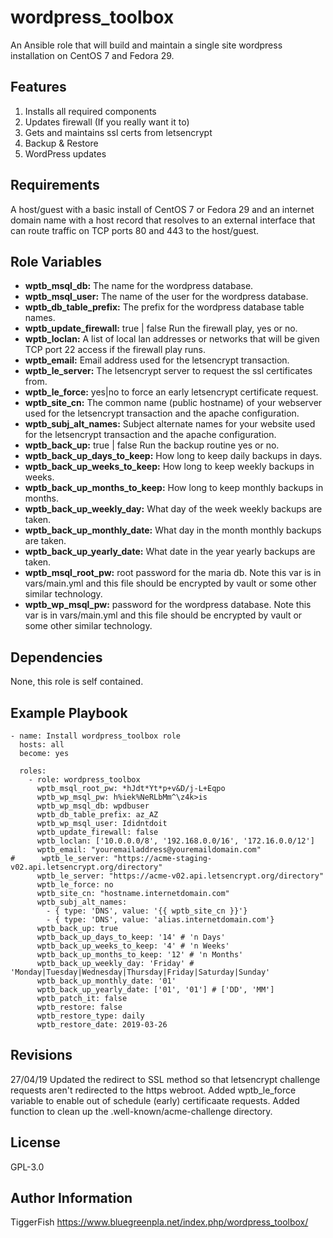 wordpress_toolbox
=========

An Ansible role that will build and maintain a single site wordpress installation on CentOS 7 and Fedora 29.

Features
------------
1. Installs all required components
2. Updates firewall (If you really want it to)
3. Gets and maintains ssl certs from letsencrypt
4. Backup & Restore
5. WordPress updates

Requirements
------------

A host/guest with a basic install of CentOS 7 or Fedora 29 and an internet domain name with a host record that resolves to an external interface that can route traffic on TCP ports 80 and 443 to the host/guest.

Role Variables
--------------

* **wptb_msql_db:** The name for the wordpress database.
* **wptb_msql_user:** The name of the user for the wordpress database.
* **wptb_db_table_prefix:** The prefix for the wordpress database table names.
* **wptb_update_firewall:** true | false Run the firewall play, yes or no.
* **wptb_loclan:** A list of local lan addresses or networks that will be given TCP port 22 access if the firewall play runs.
* **wptb_email:** Email address used for the letsencrypt transaction.
* **wptb_le_server:** The letsencrypt server to request the ssl certificates from.
* **wptb_le_force:** yes|no to force an early letsencrypt certificate request.
* **wptb_site_cn:** The common name (public hostname) of your webserver used for the letsencrypt transaction and the apache configuration.
* **wptb_subj_alt_names:** Subject alternate names for your website used for the letsencrypt transaction and the apache configuration.
* **wptb_back_up:** true | false Run the backup routine yes or no.
* **wptb_back_up_days_to_keep:** How long to keep daily backups in days.
* **wptb_back_up_weeks_to_keep:** How long to keep weekly backups in weeks.
* **wptb_back_up_months_to_keep:** How long to keep monthly backups in months.
* **wptb_back_up_weekly_day:** What day of the week weekly backups are taken.
* **wptb_back_up_monthly_date:** What day in the month monthly backups are taken.
* **wptb_back_up_yearly_date:** What date in the year yearly backups are taken.
* **wptb_msql_root_pw:** root password for the maria db. Note this var is in vars/main.yml and this file should be encrypted by vault or some other similar technology.
* **wptb_wp_msql_pw:** password for the wordpress database. Note this var is in vars/main.yml and this file should be encrypted by vault or some other similar technology.


Dependencies
------------

None, this role is self contained.

Example Playbook
----------------

```---
- name: Install wordpress_toolbox role
  hosts: all
  become: yes

  roles: 
    - role: wordpress_toolbox
      wptb_msql_root_pw: *hJdt*Yt*p+v&D/j-L+Eqpo
      wptb_wp_msql_pw: h%iek%NeRLbMm^\z4k>is
      wptb_wp_msql_db: wpdbuser
      wptb_db_table_prefix: az_AZ
      wptb_wp_msql_user: Ididntdoit
      wptb_update_firewall: false
      wptb_loclan: ['10.0.0.0/8', '192.168.0.0/16', '172.16.0.0/12']
      wptb_email: "youremailaddress@youremaildomain.com"
#      wptb_le_server: "https://acme-staging-v02.api.letsencrypt.org/directory"
      wptb_le_server: "https://acme-v02.api.letsencrypt.org/directory"
      wptb_le_force: no
      wptb_site_cn: "hostname.internetdomain.com"
      wptb_subj_alt_names:
        - { type: 'DNS', value: '{{ wptb_site_cn }}'}
        - { type: 'DNS', value: 'alias.internetdomain.com'}
      wptb_back_up: true
      wptb_back_up_days_to_keep: '14' # 'n Days'
      wptb_back_up_weeks_to_keep: '4' # 'n Weeks'
      wptb_back_up_months_to_keep: '12' # 'n Months'
      wptb_back_up_weekly_day: 'Friday' # 'Monday|Tuesday|Wednesday|Thursday|Friday|Saturday|Sunday'
      wptb_back_up_monthly_date: '01'
      wptb_back_up_yearly_date: ['01', '01'] # ['DD', 'MM']
      wptb_patch_it: false
      wptb_restore: false
      wptb_restore_type: daily
      wptb_restore_date: 2019-03-26
```      

Revisions
-------
27/04/19
Updated the redirect to SSL method so that letsencrypt challenge requests aren't redirected to the https webroot.
Added wptb_le_force variable to enable out of schedule (early) certificaate requests.
Added function to clean up the .well-known/acme-challenge directory.


License
-------

GPL-3.0

Author Information
------------------

TiggerFish https://www.bluegreenpla.net/index.php/wordpress_toolbox/
